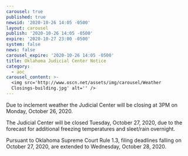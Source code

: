 ```yaml
---
carousel: true
published: true
newsid: '2020-10-26 14:05 -0500'
layout: carousel
publish: '2020-10-26 14:05 -0500'
expire: '2020-10-27 23:00 -0500'
system: false
news: false
carousel_expire: '2020-10-26 14:05 -0500'
title: Oklahoma Judicial Center Notice
category:
  - aoc
carousel_content: >-
  <img src='http://www.oscn.net/assets/img/carousel/Weather
  Closings-building.jpg' alt='' />
---
```

Due to inclement weather the Judicial Center will be closing at 3PM on Monday, October 26, 2020.

The Judicial Center will be closed Tuesday, October 27, 2020, due to the forecast for additional freezing temperatures and sleet/rain overnight.

Pursuant to Oklahoma Supreme Court Rule 1.3, filing deadlines falling on October 27, 2020, are extended to Wednesday, October 28, 2020.
